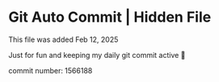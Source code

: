 # Git Auto Commit | Hidden File

This file was added Feb 12, 2025

Just for fun and keeping my daily git commit active 🤪

commit number: 1566188
